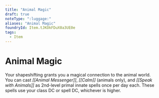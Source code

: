 ```yaml
---
title: "Animal Magic"
draft: true
noteType: ":luggage:"
aliases: "Animal Magic"
foundryId: Item.tJKOkFDuX0a3UE0e
tags:
  - Item
---
```


# Animal Magic

Your shapeshifting grants you a magical connection to the animal world. You can cast _[[Animal Messenger]]_, _[[Calm]]_ (animals only), and _[[Speak with Animals]]_ as 2nd-level primal innate spells once per day each. These spells use your class DC or spell DC, whichever is higher.
